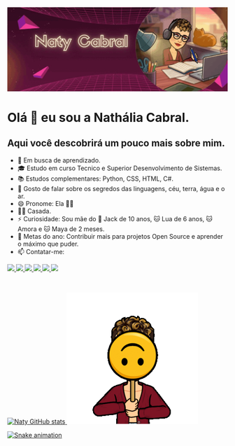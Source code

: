 ##
![Bem Vindos!](https://github.com/NatyCabral/NatyCabral/blob/main/ezgif.com-gif-maker.gif)
# Olá 🖖  eu sou a Nathália Cabral.
## Aqui você descobrirá um pouco mais sobre mim.
- 💼 Em busca de aprendizado.
- 🎓 Estudo em curso Tecnico e Superior Desenvolvimento de Sistemas.
- 📚 Estudos complementares: Python, CSS, HTML, C#.
- 💬 Gosto de falar sobre os segredos das linguagens, céu, terra, água e o ar.
- 😄 Pronome: Ela 👩‍🎓
- 🏳️‍🌈 Casada.
- ⚡ Curiosidade: Sou mãe do 🐶 Jack de 10 anos, 🐱 Lua de 6 anos, 🐱 Amora e 🐱 Maya de 2 meses.
- 🎯 Metas do ano: Contribuir mais para projetos Open Source e aprender o máximo que puder. 
- 📫 Contatar-me:<br>
<div>
 <a href= https://wa.me/5511997418015><img src= "https://img.shields.io/badge/WhatsApp-25D366?style=for-the-badge&logo=whatsapp&logoColor=white">
 <a href= https://t.me/Naty_Cabral><img src="https://img.shields.io/badge/Telegram-2CA5E0?style=for-the-badge&logo=telegram&logoColor=white">
 <a href= mailto:natymell15@gmail.com?><img src="https://img.shields.io/badge/Gmail-D14836?style=for-the-badge&logo=gmail&logoColor=white">
 <a href= https://acmeco.slack.com/team/U03A2JEEJQ2><img src="https://img.shields.io/badge/Slack-4A154B?style=for-the-badge&logo=slack&logoColor=white">
 <a href= https://discord.gg/NatháliaCabral#6371><img src="https://img.shields.io/badge/Discord-7289DA?style=for-the-badge&logo=discord&logoColor=white">
 <a href= https://www.linkedin.com/in/natycabral1987><img src="https://img.shields.io/badge/LinkedIn-0077B5?style=for-the-badge&logo=linkedin&logoColor=white">
  </div>
<br>

##  

![Naty GitHub stats](https://github-readme-stats.vercel.app/api?username=natycabral&theme=synthwave&show_icons=true)
![Naty GitHub stats](https://github.com/NatyCabral/NatyCabral/blob/main/Natydoll.gif)

 ![Snake animation](https://github.com/natycabral/natycabral/blob/output/github-contribution-grid-snake.svg)
